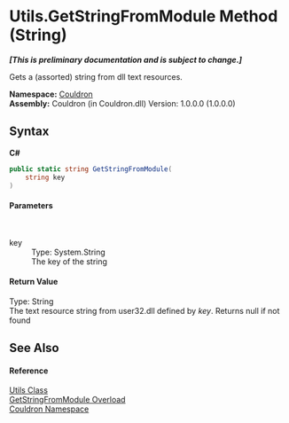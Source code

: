 # Utils.GetStringFromModule Method (String)
 _**\[This is preliminary documentation and is subject to change.\]**_

Gets a (assorted) string from dll text resources.

**Namespace:**&nbsp;<a href="N_Couldron">Couldron</a><br />**Assembly:**&nbsp;Couldron (in Couldron.dll) Version: 1.0.0.0 (1.0.0.0)

## Syntax

**C#**<br />
``` C#
public static string GetStringFromModule(
	string key
)
```


#### Parameters
&nbsp;<dl><dt>key</dt><dd>Type: System.String<br />The key of the string</dd></dl>

#### Return Value
Type: String<br />The text resource string from user32.dll defined by *key*. Returns null if not found

## See Also


#### Reference
<a href="T_Couldron_Utils">Utils Class</a><br /><a href="Overload_Couldron_Utils_GetStringFromModule">GetStringFromModule Overload</a><br /><a href="N_Couldron">Couldron Namespace</a><br />